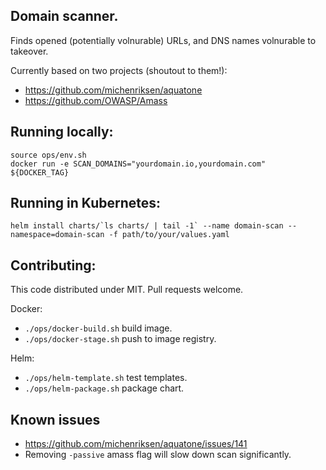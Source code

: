 ## Domain scanner. 
Finds opened (potentially volnurable) URLs, and DNS names volnurable to takeover.

Currently based on two projects (shoutout to them!):
- https://github.com/michenriksen/aquatone
- https://github.com/OWASP/Amass

## Running locally:
```
source ops/env.sh
docker run -e SCAN_DOMAINS="yourdomain.io,yourdomain.com" ${DOCKER_TAG}
```
## Running in Kubernetes:
```
helm install charts/`ls charts/ | tail -1` --name domain-scan --namespace=domain-scan -f path/to/your/values.yaml
```

## Contributing:
This code distributed under MIT. Pull requests welcome.

Docker:
- `./ops/docker-build.sh` build image.
- `./ops/docker-stage.sh` push to image registry.

Helm:
- `./ops/helm-template.sh` test templates.
- `./ops/helm-package.sh` package chart.

## Known issues
- https://github.com/michenriksen/aquatone/issues/141
- Removing `-passive` amass flag will slow down scan significantly.